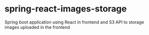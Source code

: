 # spring-react-images-storage
Spring boot application using React in frontend and S3 API to storage images uploaded in the frontend
